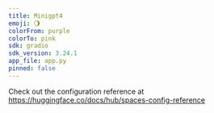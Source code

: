 ```yaml
---
title: Minigpt4
emoji: 🌖
colorFrom: purple
colorTo: pink
sdk: gradio
sdk_version: 3.24.1
app_file: app.py
pinned: false
---
```


Check out the configuration reference at https://huggingface.co/docs/hub/spaces-config-reference
